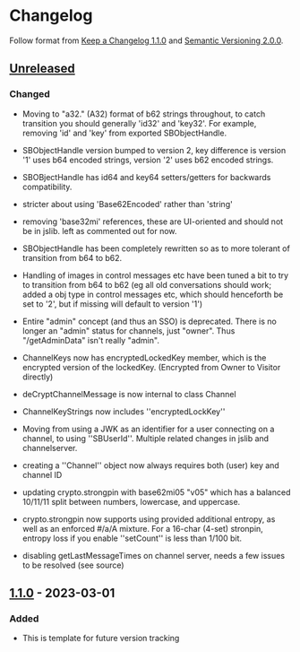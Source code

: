 # Changelog

Follow format from [Keep a Changelog 1.1.0](https://keepachangelog.com/en/1.1.0/) and [Semantic Versioning 2.0.0](https://semver.org/spec/v2.0.0.html).

## [Unreleased]

### Changed

- Moving to "a32." (A32) format of b62 strings throughout, to catch
  transition you should generally 'id32' and 'key32'. For example,
  removing 'id' and 'key' from exported SBObjectHandle.

- SBObjectHandle version bumped to version 2, key difference
  is version '1' uses b64 encoded strings, version '2' uses
  b62 encoded strings.

- SBOBjectHandle has id64 and key64 setters/getters for
  backwards compatibility.

- stricter about using 'Base62Encoded' rather than 'string'

- removing 'base32mi' references, these are UI-oriented and
  should not be in jslib. left as commented out for now.

- SBObjectHandle has been completely rewritten so as to
  more tolerant of transition from b64 to b62.

- Handling of images in control messages etc have been tuned
  a bit to try to transition from b64 to b62 (eg all old
  conversations should work; added a obj type in control
  messages etc, which should henceforth be set to '2', but
  if missing will default to version '1')

- Entire "admin" concept (and thus an SSO) is deprecated.
  There is no longer an "admin" status for channels, just
  "owner". Thus "/getAdminData" isn't really "admin".

- ChannelKeys now has encryptedLockedKey member, which is
  the encrypted version of the lockedKey. (Encrypted
  from Owner to Visitor directly)

- deCryptChannelMessage is now internal to class Channel

- ChannelKeyStrings now includes ''encryptedLockKey''

- Moving from using a JWK as an identifier for a user
  connecting on a channel, to using ''SBUserId''.
  Multiple related changes in jslib and channelserver.

- creating a ''Channel'' object now always requires
  both (user) key and channel ID

- updating crypto.strongpin with base62mi05 "v05"
  which has a balanced 10/11/11 split between
  numbers, lowercase, and uppercase.

- crypto.strongpin now supports using provided additional
  entropy, as well as an enforced #/a/A mixture.
  For a 16-char (4-set) stronpin, entropy loss if you
  enable ''setCount'' is less than 1/100 bit.

- disabling getLastMessageTimes on channel server, needs
  a few issues to be resolved (see source)

## [1.1.0] - 2023-03-01

### Added

- This is template for future version tracking

[Unreleased]: https://github.com/384co/snackabra-jslib/compare/v0.6.5...development
[1.1.0]: https://github.com/384co/snackabra-jslib/compare/v1.0.1...v1.1.0

